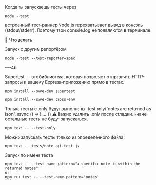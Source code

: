 Когда ты запускаешь тесты через

```
node --test
```

встроенный тест-раннер Node.js перехватывает вывод в консоль (stdout/stderr). Поэтому твои console.log не появляются в терминале.

🔧 Что делать

Запуск с другим репортёром

```
node --test --test-reporter=spec
```

---4b

Supertest — это библиотека, которая позволяет отправлять HTTP-запросы к вашему Express-приложению прямо в тестах.

```
npm install --save-dev supertest

npm install --save-dev cross-env
```

Только тесты с .only будут выполнены.
test.only('notes are returned as json', async () => { ... })
⚠️ Важно удалить .only после отладки, иначе остальные тесты не будут запускаться.

```
npm test -- --test-only
```

Можно запускать тесты только из определённого файла:

```
npm test -- tests/note_api.test.js
```

Запуск по имени теста

````
npm test -- --test-name-pattern="a specific note is within the returned notes"
or
npm run test -- --test-name-pattern="notes"
```

````
